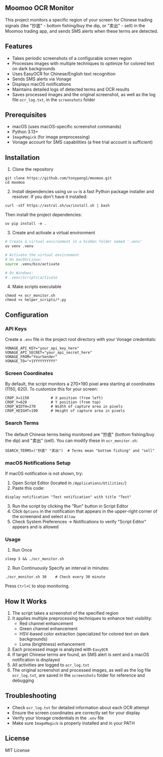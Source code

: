 ## Moomoo OCR Monitor
This project monitors a specific region of your screen for Chinese trading signals (like "抄底" - bottom fishing/buy the dip, or "卖出" - sell) in the Moomoo trading app, and sends SMS alerts when these terms are detected.

## Features
- Takes periodic screenshots of a configurable screen region
- Processes images with multiple techniques to optimize for colored text on dark backgrounds
- Uses EasyOCR for Chinese/English text recognition
- Sends SMS alerts via Vonage
- Displays macOS notifications
- Maintains detailed logs of detected terms and OCR results
- Saves processed images and the original screenshot, as well as the log file `ocr_log.txt`, in the `screenshots` folder

## Prerequisites
- macOS (uses macOS-specific screenshot commands)
- Python 3.13+
- `ImageMagick` (for image preprocessing)
- Vonage account for SMS capabilities (a free trial account is sufficient)  

## Installation
1. Clone the repository
```
git clone https://github.com/tonypeng1/moomoo.git
cd moomoo
```

2. Install dependencies using uv
`uv` is a fast Python package installer and resolver. If you don't have it installed:
```
curl -sSf https://astral.sh/uv/install.sh | bash
```

Then install the project dependencies:
```
uv pip install -e .
```

3. Create and activate a virtual environment

```bash
# Create a virtual environment in a hidden folder named '.venv'
uv venv .venv

# Activate the virtual environment
# On macOS/Linux:
source .venv/bin/activate

# On Windows:
# .venv\Scripts\activate
```

4. Make scripts executable
```
chmod +x ocr_monitor.sh
chmod +x helper_scripts/*.py
```

## Configuration
### API Keys
Create a `.env` file in the project root directory with your Vonage credentials:
```
VONAGE_API_KEY="your_api_key_here"
VONAGE_API_SECRET="your_api_secret_here"
VONAGE_FROM="YourSender"
VONAGE_TO="+1YYYYYYYYYY"
```

### Screen Coordinates
By default, the script monitors a 270×190 pixel area starting at coordinates (1150, 620). To customize this for your screen:
```
CROP_X=1150          # X position (from left)
CROP_Y=620           # Y position (from top)
CROP_WIDTH=270       # Width of capture area in pixels
CROP_HEIGHT=190      # Height of capture area in pixels
```

### Search Terms
The default Chinese terms being monitored are "抄底" (bottom fishing/buy the dip) and "卖出" (sell). You can modify these in `ocr_monitor.sh`:
```
SEARCH_TERMS=("抄底" "卖出")  # Terms mean "bottom fishing" and "sell"
```

### macOS Notifications Setup
If macOS notification is not shown, try:

1. Open Script Editor (located in `/Applications/Utilities/`)
2. Paste this code:
```applescript
display notification "Test notification" with title "Test"
```
3. Run the script by clicking the "Run" button in Script Editor
4. Click `Options` in the notification that appears in the upper-right corner of the screenand and select `Allow` 
5. Check System Preferences → Notifications to verify "Script Editor" appears and is allowed

### Usage
1. Run Once
```
sleep 5 && ./ocr_monitor.sh
```

2. Run Continuously
Specify an interval in minutes:
```
./ocr_monitor.sh 30    # Check every 30 minute
```
Press `Ctrl+C` to stop monitoring.

## How It Works
1. The script takes a screenshot of the specified region
2. It applies multiple preprocessing techniques to enhance text visibility:
   - Red channel enhancement
   - Green channel enhancement
   - HSV-based color extraction (specialized for colored text on dark backgrounds)
   - Luma (brightness) enhancement
3. Each processed image is analyzed with `EasyOCR`
4. If target Chinese terms are found, an SMS alert is sent and a macOS notification is displayed
5. All activities are logged to `ocr_log.txt`
6. The original screenshot and processed images, as well as the log file `ocr_log.txt`, are saved in the `screenshots` folder for reference and debugging

## Troubleshooting
- Check `ocr_log.txt` for detailed information about each OCR attempt
- Ensure the screen coordinates are correctly set for your display
- Verify your Vonage credentials in the `.env` file
- Make sure `ImageMagick` is properly installed and in your PATH

## License
MIT License